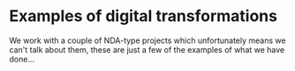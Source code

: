 # Examples of digital trans&shy;formations

We work with a couple of NDA-type projects which unfortunately means we can't talk about them, these are just a few of the examples of what we have done…
